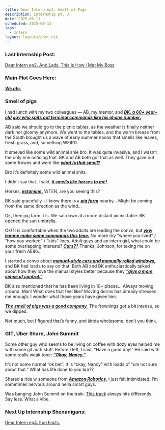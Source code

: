 ```yaml
---
title: Dear Intern ep3. Smell of Pigs
description: Internship pt. 3.
date: 2025-06-11
scheduled: 2025-06-11
tags:
  - Intern
layout: layouts/post.njk
---
```


<h3>Last Internship Post:</h3>
<a href="{{ '/posts/dearinternep2/' | url }}">Dear Intern ep2. And Lads, This Is How I Met My Boss</a>

<h3>Main Plot Goes Here:</h3>

***<u>We ate.***</u>

<h3>Smell of pigs</h3>

I had lunch with my two colleagues — AB, my mentor, and ***<u>BK, a 60+ year-old guy who spits out terminal commands like his phone number.***</u>

AB said we should go to the picnic tables, as the weather is finally neither dark nor gloomy anymore. We went to the tables, and the warm breeze from the South brought us a wave of early summer noons that smells like leaves, fresh grass, and, something WEIRD.

It smelled like some wild animal shie bro. It was quite invasive, and I wasn’t the only one noticing that. BK and AB both got that as well. They gave out some frowns and were like ***<u>what is that smell?***</u>

Bro it’s definitely some wild animal shits.

I didn’t say that. I said, ***<u>it smells like horses to me!***</u>

Horses, ***<u>ketamine.***</u> WTEN, are you seeing this?

BK said gracefully - I know there is a ***<u>pig farm***</u> nearby… Might be coming from the same direction as the wind…

Ok, then pig farm it is. We sat down at a more distant picnic table. BK opened the sun umbrella.

Ok! It is comfortable when the two adults are leading the convo, but ***<u>ykw lemme make some commands this time.***</u> No more dry “where you lived” / “how you worked” / “kids” lines. Adult guys and an intern girl, what could be some overlapping interests? ***<u>Cars??***</u> Thanks, Johnson, for taking me on your fresh AE86…

I started a convo about ***<u>manual-style cars and manually rolled windows,***</u> and BK had loads to say on that. Both AB and BK enthusiastically talked about how they love the manual styles better because they ***<u>“give a more sense of control.”***</u>

BK also mentioned that he has been living in 10+ places… Always moving around. Man! What does that feel like? Moving dorms has already stressed me enough. I wonder what those years have given him.

***<u>The smell of pigs was a good company.***</u> The frownings got a bit intense, so we dipped.

Not much, but I figured that’s funny, and kinda wholesome, don’t you think.

<h3>GIT, Uber Share, John Summit</h3>

Some other guy who seems to be living on coffee with dozy eyes helped me with some git auth stuff. Before I left, I said, “Have a good day!” He said with some really weak tone: ***<u>“Okay, Nancy.”***</u>

It’s not some normal “ok bet”. It is “okay, Nancy” with loads of “um not sure about that.” What has life done to you bro??

Shared a ride w someone from ***<u>Amazon Robotics.***</u> I just felt intimidated. I’m sometimes nervous around hella smart guys.

Was banging John Summit on the train. [This track](https://open.spotify.com/track/0xaXwvcjq7aAKwMKe22Bw7?si=6ccb436a8f644a88) always hits differently. Say less. What a vibe.


<h3>Next Up Internship Shenanigans:</h3>
<a href="{{ '/posts/dearinternep4/' | url }}">Dear Intern ep4. Fun Facts.</a>

